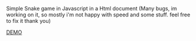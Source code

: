 Simple Snake game in Javascript in a Html document (Many bugs, im working on it, so mostly i'm not happy with speed and some stuff. feel free to fix it thank you)

[DEMO](https://demo.pineapple.fans/SimpleSnake.html)
